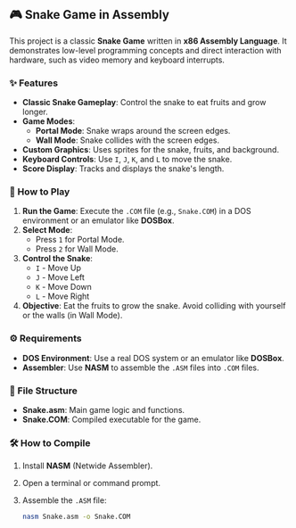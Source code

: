 ## 🎮 Snake Game in Assembly

This project is a classic **Snake Game** written in **x86 Assembly Language**. It demonstrates low-level programming concepts and direct interaction with hardware, such as video memory and keyboard interrupts.

### ✨ Features

- **Classic Snake Gameplay**: Control the snake to eat fruits and grow longer.
- **Game Modes**:
  - **Portal Mode**: Snake wraps around the screen edges.
  - **Wall Mode**: Snake collides with the screen edges.
- **Custom Graphics**: Uses sprites for the snake, fruits, and background.
- **Keyboard Controls**: Use `I`, `J`, `K`, and `L` to move the snake.
- **Score Display**: Tracks and displays the snake's length.

### 🎯 How to Play

1. **Run the Game**: Execute the `.COM` file (e.g., `Snake.COM`) in a DOS environment or an emulator like **DOSBox**.
2. **Select Mode**:
   - Press `1` for Portal Mode.
   - Press `2` for Wall Mode.
3. **Control the Snake**:
   - `I` - Move Up
   - `J` - Move Left
   - `K` - Move Down
   - `L` - Move Right
4. **Objective**: Eat the fruits to grow the snake. Avoid colliding with yourself or the walls (in Wall Mode).

### ⚙️ Requirements

- **DOS Environment**: Use a real DOS system or an emulator like **DOSBox**.
- **Assembler**: Use **NASM** to assemble the `.ASM` files into `.COM` files.

### 📂 File Structure

- **Snake.asm**: Main game logic and functions.
- **Snake.COM**: Compiled executable for the game.

### 🛠️ How to Compile

1. Install **NASM** (Netwide Assembler).
2. Open a terminal or command prompt.
3. Assemble the `.ASM` file:
   
   ```bash
   nasm Snake.asm -o Snake.COM

